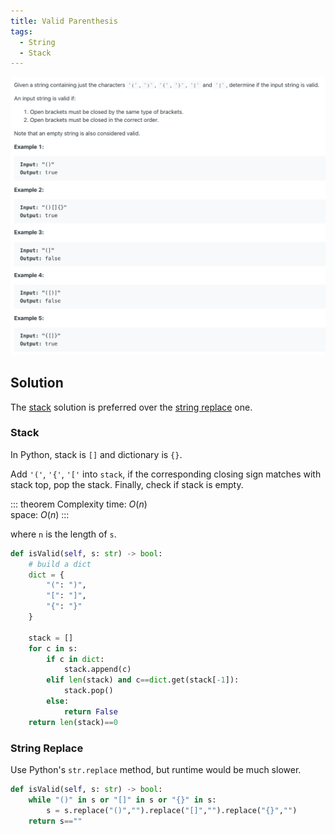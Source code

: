 ```yaml
---
title: Valid Parenthesis
tags:
  - String
  - Stack
---
```


<img class="medium-zoom" src="/algo/valid-parentheses.png" alt="https://leetcode.com/problems/valid-parentheses">

## Solution

The [stack](#stack) solution is preferred over the [string replace](#string-replace) one.

### Stack

In Python, stack is `[]` and dictionary is `{}`.

Add `'('`, `'{'`, `'['` into `stack`, if the corresponding closing sign matches with stack top, pop the stack. Finally, check if stack is empty.

::: theorem Complexity
time: $O(n)$  
space: $O(n)$
:::

where `n` is the length of `s`.

```py
def isValid(self, s: str) -> bool:
    # build a dict
    dict = {
        "(": ")",
        "[": "]",
        "{": "}"
    }

    stack = []
    for c in s:
        if c in dict:
            stack.append(c)
        elif len(stack) and c==dict.get(stack[-1]):
            stack.pop()
        else:
            return False
    return len(stack)==0
```

### String Replace

Use Python's `str.replace` method, but runtime would be much slower.

```py
def isValid(self, s: str) -> bool:
    while "()" in s or "[]" in s or "{}" in s:
        s = s.replace("()","").replace("[]","").replace("{}","")
    return s==""
```

